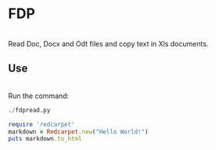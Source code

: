 # FDP

<br>
Read Doc, Docx and Odt files and copy text in Xls documents.
</br>

## Use

<br>
Run the command:
</br>


```python
./fdpread.py
```

```ruby
require 'redcarpet'
markdown = Redcarpet.new("Hello World!")
puts markdown.to_html
```
